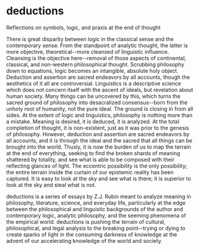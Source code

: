 # deductions
Reflections on symbols, logic, and praxis at the end of thought

There is great disparity between logic in the classical sense and the contemporary sense. From the standpoint of analytic thought, the latter is more objective, theoretical--more cleansed of linguistic influence. Cleansing is the objective here--removal of those aspects of continental, classical, and non-western philosophical thought. Scrubbing philosophy down to equations, logic becomes an intangible, absolute holy object. 
Deduction and assertion are sacred endeavors by all accounts, though the aesthetics of it all are controversial. Linguistics is a descriptive science which does not concern itself with the ascent of ideals, but revelation about human society. Many things can be uncovered by this, which turns the sacred ground of philosophy into desacralized consensus--born from the unholy root of humanity, not the pure ideal. The ground is closing in from all sides. At the extent of logic and linguistics, philosophy is nothing more than a mistake. 
Meaning is desired, it is deduced, it is analyzed. At the total completion of thought, it is non-existent, just as it was prior to the genesis of philosophy. However, deduction and assertion are sacred endeavors by all accounts, and it is through the ideal and the sacred that all things can be brought into the world. Thusly, it is now the burden of us to map the terrain at the end of everything, seeking to find the broken shards of meaning shattered by totality, and see what is able to be composed with their reflecting glances of light. The eccentric possibility is the only possibility; the entire terrain inside the curtain of our epistemic reality has been captured. It is easy to look at the sky and see what is there; it is superior to look at the sky and steal what is not. 

deductions is a series of essays by Z.J. Rubin meant to analyze meaning in philosophy, literature, science, and everyday life, particularly at the edge between the philosophical and linguistic backgrounds of the author and contemporary logic, analytic philosophy, and the seeming phenomena of the empirical world. deductions is pushing the terrain of cultural, philosophical, and legal analysis to the breaking point--trying or dying to create sparks of light in the consuming darkness of knowledge at the advent of our accelerating knowledge of the world and society. 
